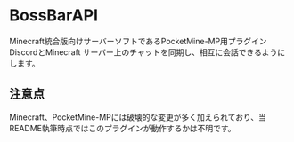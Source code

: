 # BossBarAPI
Minecraft統合版向けサーバーソフトであるPocketMine-MP用プラグイン
DiscordとMinecraft サーバー上のチャットを同期し、相互に会話できるようにします。
## 注意点
Minecraft、PocketMine-MPには破壊的な変更が多く加えられており、当README執筆時点ではこのプラグインが動作するかは不明です。
